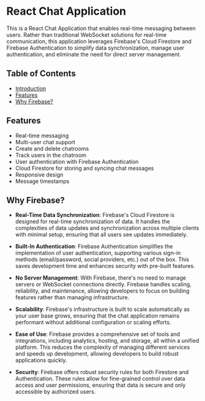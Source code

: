 # React Chat Application

This is a React Chat Application that enables real-time messaging between users. Rather than traditional WebSocket solutions for real-time communication, this application leverages Firebase's Cloud Firestore and Firebase Authentication to simplify data synchronization, manage user authentication, and eliminate the need for direct server management.

## Table of Contents

- [Introduction](#react-chat-application)
- [Features](#features)
- [Why Firebase?](#why-firebase)

## Features

- Real-time messaging
- Multi-user chat support
- Create and delete chatrooms
- Track users in the chatroom
- User authentication with Firebase Authentication
- Cloud Firestore for storing and syncing chat messages
- Responsive design
- Message timestamps

    
## Why Firebase?

- **Real-Time Data Synchronization**: Firebase's Cloud Firestore is designed for real-time synchronization of data. It handles the complexities of data updates and synchronization across multiple clients with minimal setup, ensuring that all users see updates immediately.

- **Built-In Authentication**: Firebase Authentication simplifies the implementation of user authentication, supporting various sign-in methods (email/password, social providers, etc.) out of the box. This saves development time and enhances security with pre-built features.

- **No Server Management**: With Firebase, there's no need to manage servers or WebSocket connections directly. Firebase handles scaling, reliability, and maintenance, allowing developers to focus on building features rather than managing infrastructure.

- **Scalability**: Firebase's infrastructure is built to scale automatically as your user base grows, ensuring that the chat application remains performant without additional configuration or scaling efforts.

- **Ease of Use**: Firebase provides a comprehensive set of tools and integrations, including analytics, hosting, and storage, all within a unified platform. This reduces the complexity of managing different services and speeds up development, allowing developers to build robust applications quickly.

- **Security**: Firebase offers robust security rules for both Firestore and Authentication. These rules allow for fine-grained control over data access and user permissions, ensuring that data is secure and only accessible by authorized users.
